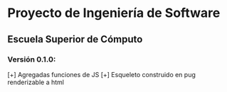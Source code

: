# Proyecto de Ingeniería de Software
## Escuela Superior de Cómputo

### Versión 0.1.0:
[+] Agregadas funciones de JS
[+] Esqueleto construido en pug renderizable a html
